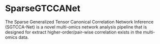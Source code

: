 # SparseGTCCANet

The Sparse Generalized Tensor Canonical Correlation Network Inference (SGTCCA-Net) is a novel multi-omics network analysis pipeline that is designed for extract higher-order/pair-wise correlation exists in the multi-omics data. 
